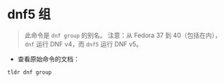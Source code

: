 # dnf5 组

> 此命令是 `dnf group` 的别名。
> 注意：从 Fedora 37 到 40（包括在内），`dnf` 运行 DNF v4，而 `dnf5` 运行 DNF v5。

- 查看原始命令的文档：

`tldr dnf group`